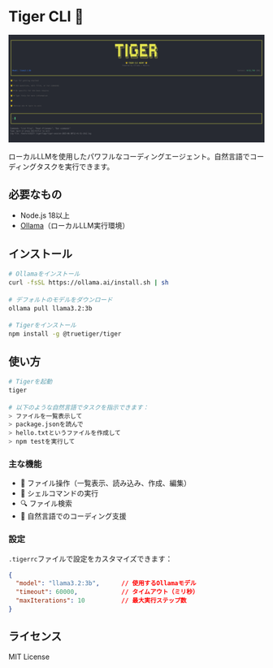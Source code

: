 # Tiger CLI 🐯

![Tiger CLI](https://raw.githubusercontent.com/MasatoraAtarashi/tiger/main/screenshot.png)

ローカルLLMを使用したパワフルなコーディングエージェント。自然言語でコーディングタスクを実行できます。

## 必要なもの

- Node.js 18以上
- [Ollama](https://ollama.ai/)（ローカルLLM実行環境）

## インストール

```bash
# Ollamaをインストール
curl -fsSL https://ollama.ai/install.sh | sh

# デフォルトのモデルをダウンロード
ollama pull llama3.2:3b

# Tigerをインストール
npm install -g @truetiger/tiger
```

## 使い方

```bash
# Tigerを起動
tiger

# 以下のような自然言語でタスクを指示できます：
> ファイルを一覧表示して
> package.jsonを読んで
> hello.txtというファイルを作成して
> npm testを実行して
```

### 主な機能

- 📁 ファイル操作（一覧表示、読み込み、作成、編集）
- 🔧 シェルコマンドの実行
- 🔍 ファイル検索
- 📝 自然言語でのコーディング支援

### 設定

`.tigerrc`ファイルで設定をカスタマイズできます：

```json
{
  "model": "llama3.2:3b",      // 使用するOllamaモデル
  "timeout": 60000,            // タイムアウト（ミリ秒）
  "maxIterations": 10          // 最大実行ステップ数
}
```

## ライセンス

MIT License